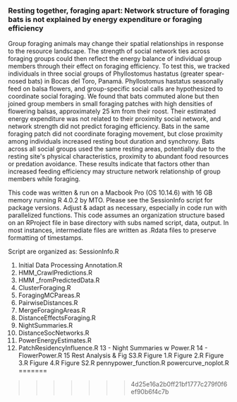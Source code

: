### Resting together, foraging apart: Network structure of foraging bats is not explained by energy expenditure or foraging efficiency


Group foraging animals may change their spatial relationships in response to the resource landscape. The strength of social network ties across foraging groups could then reflect the energy balance of individual group members through their effect on foraging efficiency. To test this, we tracked individuals in three social groups of Phyllostomus hastatus (greater spear-nosed bats) in Bocas del Toro, Panamá. Phyllostomus hastatus seasonally feed on balsa flowers, and group-specific social calls are hypothesized to coordinate social foraging. We found that bats commuted alone but then joined group members in small foraging patches with high densities of flowering balsas, approximately 25 km from their roost. Their estimated energy expenditure was not related to their proximity social network, and network strength did not predict foraging efficiency. Bats in the same foraging patch did not coordinate foraging movement, but close proximity among individuals increased resting bout duration and synchrony. Bats across all social groups used the same resting areas, potentially due to the resting site's physical characteristics, proximity to abundant food resources or predation avoidance. These results indicate that factors other than increased feeding efficiency may structure network relationship of group members while foraging. 


This code was written & run on a Macbook Pro (OS 10.14.6) with 16 GB memory running R 4.0.2 by MTO. Please see the SessionInfo script for package versions. Adjust & adapt as necessary, especially in code run with parallelized functions. This code assumes an organization structure based on an RProject file in base directory with subs named script, data, output. In most instances, intermediate files are written as .Rdata files to preserve formatting of timestamps.

Script are organized as:
SessionInfo.R
1. Initial Data Processing Annotation.R
2. HMM_CrawlPredictions.R
3. HMM _fromPredictedData.R
4. ClusterForaging.R
5. ForagingMCPareas.R
6. PairwiseDistances.R
7. MergeForagingAreas.R
8. DistanceEffectsForaging.R
9. NightSummaries.R
10. DistanceSocNetworks.R
11. PowerEnergyEstimates.R
12. PatchResidencyInfluence.R
13 - Night Summaries w Power.R
14 - FlowerPower.R
15 Rest Analysis & Fig S3.R
Figure 1.R
Figure 2.R
Figure 3.R
Figure 4.R
Figure S2.R
pennypower_function.R
powercurve_noplot.R
=======
>>>>>>> 4d25e16a2b0ff21bf1777c279f0f6ef90b6f4c7b
